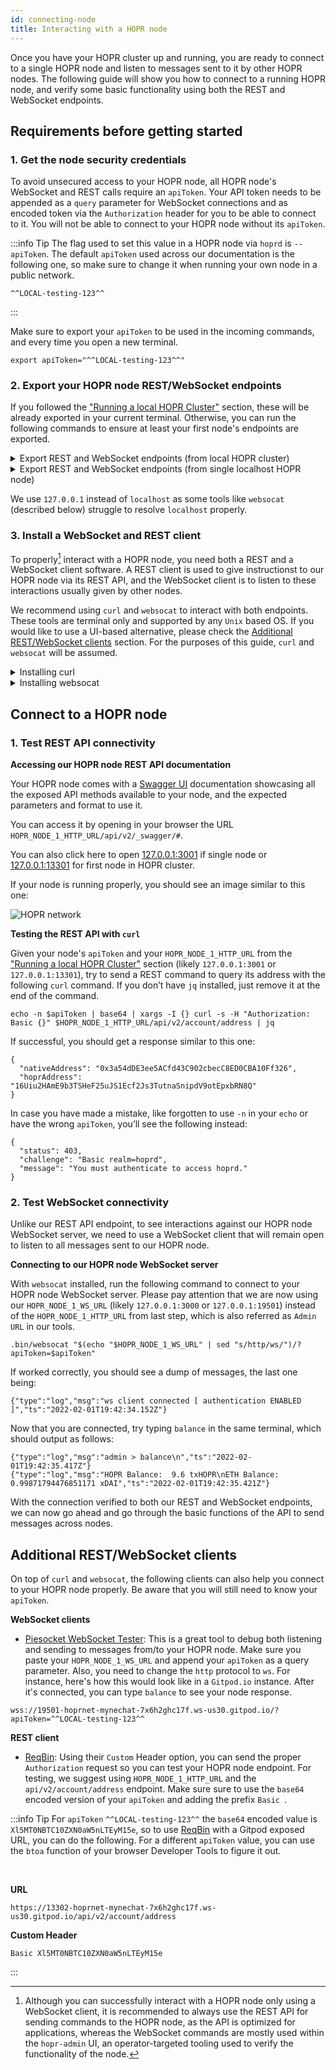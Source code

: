 ```yaml
---
id: connecting-node
title: Interacting with a HOPR node
---
```


Once you have your HOPR cluster up and running, you are ready to connect to a single HOPR node and listen to messages sent to it by other HOPR nodes.
The following guide will show you how to connect to a running HOPR node, and verify some basic functionality using both the REST and WebSocket
endpoints.

## Requirements before getting started

### 1. Get the node security credentials

To avoid unsecured access to your HOPR node, all HOPR node's WebSocket and REST calls require an `apiToken`. Your API token needs to be appended as a
`query` parameter for WebSocket connections and as encoded token via the `Authorization` header for you to be able to connect to it. You will not be
able to connect to your HOPR node without its `apiToken`.

:::info Tip
The flag used to set this value in a HOPR node via `hoprd` is `--apiToken`. The default `apiToken` used across our documentation is the following one,
so make sure to change it when running your own node in a public network.
<br/>

```
^^LOCAL-testing-123^^
```

:::

Make sure to export your `apiToken` to be used in the incoming commands, and every time you open a new terminal.

```
export apiToken="^^LOCAL-testing-123^^"
```

### 2. Export your HOPR node REST/WebSocket endpoints

If you followed the ["Running a local HOPR Cluster"](#) section, these will be already exported in your current terminal. Otherwise, you can run
the following commands to ensure at least your first node's endpoints are exported.

<details>
  <summary>Export REST and WebSocket endpoints (from local HOPR cluster)</summary>
  <div>
    <div>
    <h3>Node 1</h3>
    <br/>
    <pre>
    export HOPR_NODE_1_HTTP_URL=http://127.0.0.1:13301 HOPR_NODE_1_WS_URL=http://127.0.0.1:19501
    </pre>
    <h3>API token & Node 1</h3>
    <br/>
    <pre>
    export apiToken=^^LOCAL-testing-123^^ HOPR_NODE_1_HTTP_URL=http://127.0.0.1:13301 HOPR_NODE_1_WS_URL=http://127.0.0.1:19501
    </pre>
    </div>
    <br/>
  </div>
</details>

<details>
  <summary>Export REST and WebSocket endpoints (from single localhost HOPR node)</summary>
  <div>
    <div>
    <h3>Node 1</h3>
    <br/>
    <pre>
    export HOPR_NODE_1_HTTP_URL=http://127.0.0.1:3001 HOPR_NODE_1_WS_URL=http://127.0.0.1:3000
    </pre>
    <h3>API token & Node 1</h3>
    <br/>
    <pre>
    export apiToken=^^LOCAL-testing-123^^ HOPR_NODE_1_HTTP_URL=http://127.0.0.1:3001 HOPR_NODE_1_WS_URL=http://127.0.0.1:3000
    </pre>
    </div>
    <br/>
  </div>
</details>

We use `127.0.0.1` instead of `localhost` as some tools like `websocat` (described below) struggle to resolve `localhost` properly.

### 3. Install a WebSocket and REST client

To properly[^1] interact with a HOPR node, you need both a REST and a WebSocket client software. A REST client is used to give instructionst to our
HOPR node via its REST API, and the WebSocket client is to listen to these interactions usually given by other nodes.

We recommend using `curl` and `websocat` to interact with both endpoints. These tools are terminal only and supported by any `Unix` based OS.
If you would like to use a UI-based alternative, please check the [Additional REST/WebSocket clients](#additional-restwebsocket-clients) section.
For the purposes of this guide, `curl` and `websocat` will be assumed.

<details>
  <summary>Installing curl</summary>
  <div>
    <div>Most <code>Unix</code> based systems have already <code>curl</code> installed, but in case it doesn’t you can always use the default package manager to do so. For instance, here’s how you install `curl` in Ubuntu:

<pre>
sudo apt-get install curl
</pre>

You can see if <code>curl</code> is installed in your system by running <code>which curl</code> or simply running <code>curl</code>, which will output a message like the following:

<pre>
curl: try 'curl --help' or 'curl --manual' for more information
</pre>
  </div>
  </div>
</details>

<details>
  <summary>Installing websocat</summary>
  <div>
    <div>
    <p>Our suggested client is <a href="https://github.com/vi/websocat" target="_blank" noreferral>websocat</a>, which you can install by running our
<code>./install-websocat.sh</code> <a href="https://raw.githubusercontent.com/hoprnet/hoprnet/master/scripts/install-websocat.sh" taget="_blank" noreferral>script</a> from our monorepo. To install, make sure to run it from the <code>scripts</code> folder, as it will install it in the parent folder under a <code>.bin</code> folder, and will not export it to your <code>$PATH</code>.</p>
<br/>
<b>Go to the scripts folder within the monorepo</b>
<pre>
cd scripts
</pre>

<b>Install script</b>

<pre>
./install-websocat.sh
</pre>

<p>
You can see if <code>websocat</code> was installed by running <code>.bin/websocat</code>.
</p>

  </div>
  </div>
</details>

## Connect to a HOPR node

### 1. Test REST API connectivity

**Accessing our HOPR node REST API documentation**

Your HOPR node comes with a [Swagger UI](https://swagger.io/tools/swagger-ui/) documentation showcasing all the exposed API methods available to your
node, and the expected parameters and format to use it.

You can access it by opening in your browser the URL `HOPR_NODE_1_HTTP_URL/api/v2/_swagger/#`.

You can also click here to open [127.0.0.1:3001](http://127.0.0.1:3001/api/v2/_swagger/#) if single node or [127.0.0.1:13301](http://127.0.0.1:13301/api/v2/_swagger/#) for first node in HOPR cluster.

If your node is running properly, you should see an image similar to this one:

![HOPR network](/img/developer/hopr_swagger_api.png)

**Testing the REST API with `curl`**

Given your node's `apiToken` and your `HOPR_NODE_1_HTTP_URL` from the ["Running a local HOPR Cluster"](#) section (likely `127.0.0.1:3001` or `127.0.0.1:13301`), try to send a REST command to query its address with the following `curl`
command. If you don’t have `jq` installed, just remove it at the end of the command.

```
echo -n $apiToken | base64 | xargs -I {} curl -s -H "Authorization: Basic {}" $HOPR_NODE_1_HTTP_URL/api/v2/account/address | jq
```

If successful, you should get a response similar to this one:

```
{
  "nativeAddress": "0x3a54dDE3ee5ACfd43C902cbecC8ED0CBA10Ff326",
  "hoprAddress": "16Uiu2HAmE9b3TSHeF25uJS1Ecf2Js3TutnaSnipdV9otEpxbRN8Q"
}
```

In case you have made a mistake, like forgotten to use `-n` in your `echo` or have the wrong `apiToken`, you’ll see the following instead:

```
{
  "status": 403,
  "challenge": "Basic realm=hoprd",
  "message": "You must authenticate to access hoprd."
}
```

### 2. Test WebSocket connectivity

Unlike our REST API endpoint, to see interactions against our HOPR node WebSocket server, we need to use a WebSocket client that will remain
open to listen to all messages sent to our HOPR node.

**Connecting to our HOPR node WebSocket server**

With `websocat` installed, run the following command to connect to your HOPR node WebSocket server. Please pay attention that we are now using
our `HOPR_NODE_1_WS_URL` (likely `127.0.0.1:3000` or `127.0.0.1:19501`) instead of the `HOPR_NODE_1_HTTP_URL` from last step, which is also referred as `Admin URL` in our tools.

```
.bin/websocat "$(echo "$HOPR_NODE_1_WS_URL" | sed "s/http/ws/")/?apiToken=$apiToken"
```

If worked correctly, you should see a dump of messages, the last one being:

```
{"type":"log","msg":"ws client connected [ authentication ENABLED ]","ts":"2022-02-01T19:42:34.152Z"}
```

Now that you are connected, try typing `balance` in the same terminal, which should output as follows:

```
{"type":"log","msg":"admin > balance\n","ts":"2022-02-01T19:42:35.417Z"}
{"type":"log","msg":"HOPR Balance:  9.6 txHOPR\nETH Balance:   0.99871794476851171 xDAI","ts":"2022-02-01T19:42:35.421Z"}
```

With the connection verified to both our REST and WebSocket endpoints, we can now go ahead and go through the basic functions of the API to send
messages across nodes.

## Additional REST/WebSocket clients

On top of `curl` and `websocat`, the following clients can also help you connect to your HOPR node properly. Be aware that you will still
need to know your `apiToken`.

**WebSocket clients**

- [Piesocket WebSocket Tester](https://www.piesocket.com/websocket-tester): This is a great tool to debug both listening and sending to
  messages from/to your HOPR node. Make sure you paste your `HOPR_NODE_1_WS_URL` and append your `apiToken` as a query parameter. Also,
  you need to change the `http` protocol to `ws`. For instance, here's how this would look like in a `Gitpod.io` instance. After it's
  connected, you can type `balance` to see your node response.

```
wss://19501-hoprnet-mynechat-7x6h2ghc17f.ws-us30.gitpod.io/?apiToken=^^LOCAL-testing-123^^
```

**REST client**

- [ReqBin](https://reqbin.com/): Using their `Custom` Header option, you can send the proper `Authorization` request so you can test your
  HOPR node endpoint. For testing, we suggest using `HOPR_NODE_1_HTTP_URL` and the `api/v2/account/address` endpoint. Make sure sure to use
  the `base64` encoded version of your `apiToken` and adding the prefix `Basic `.

:::info Tip
For `apiToken` `^^LOCAL-testing-123^^` the `base64` encoded value is `Xl5MT0NBTC10ZXN0aW5nLTEyM15e`, so to use [ReqBin](https://reqbin.com/)
with a Gitpod exposed URL, you can do the following. For a different `apiToken` value, you can use the `btoa` function of your browser
Developer Tools to figure it out.

<br/>

**URL**

```
https://13302-hoprnet-mynechat-7x6h2ghc17f.ws-us30.gitpod.io/api/v2/account/address
```

**Custom Header**

```
Basic Xl5MT0NBTC10ZXN0aW5nLTEyM15e
```

:::

[^1]:
    Although you can successfully interact with a HOPR node only using a WebSocket client, it is recommended to always use the REST API
    for sending commands to the HOPR node, as the API is optimized for applications, whereas the WebSocket commands are mostly used within the
    `hopr-admin` UI, an operator-targeted tooling used to verify the functionality of the node.
